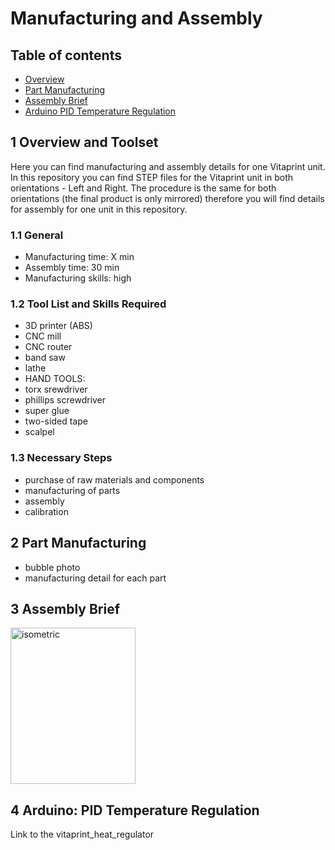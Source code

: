# Manufacturing and Assembly

## Table of contents
 - [Overview](#OVER)
 - [Part Manufacturing](#MANUFACTURING)
 - [Assembly Brief](#ASSEMBLY)
 - [Arduino PID Temperature Regulation](#CODE)
 

## 1 Overview and Toolset <a id="OVER"></a>
Here you can find manufacturing and assembly details for one Vitaprint unit. In this repository you can find STEP files for the Vitaprint unit in both orientations - Left and Right. The procedure is the same for both orientations (the final product is only mirrored) therefore you will find details for assembly for one unit in this repository. 

### 1.1 General
- Manufacturing time: X min
- Assembly time: 30 min
- Manufacturing skills: high

### 1.2 Tool List and Skills Required
 - 3D printer (ABS)
 - CNC mill
 - CNC router
 - band saw
 - lathe
 - HAND TOOLS:
  - torx srewdriver
  - phillips screwdriver
  - super glue
  - two-sided tape
  - scalpel
 
### 1.3 Necessary Steps
 - purchase of raw materials and components
 - manufacturing of parts
 - assembly
 - calibration
 
## 2 Part Manufacturing <a id="MANUFACTURING"></a>
 - bubble photo
 - manufacturing detail for each part
## 3 Assembly Brief <a id="ASSEMBLY"></a>

<img src="https://cloud.githubusercontent.com/assets/14543226/24994423/0bb631c4-202b-11e7-9c50-ee761bc5ef2a.JPG" alt="isometric" width="200" height="250">



## 4 Arduino: PID Temperature Regulation <a id="CODE"></a>
Link to the vitaprint_heat_regulator


